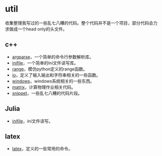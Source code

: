 # util

收集整理我写过的一些乱七八糟的代码。整个代码并不是一个项目，部分代码会力求做成一个head only的头文件。

## c++

- [argparse](./cpp/argparse)，一个简单的命令行参数解析库。
- [inifile](./cpp/inifile)，一个简单的ini文件读写库。
- [range](./range)，模仿python定义的range函数。
- [io](./cpp/io)，定义了输入输出和字符串相关的一些函数。
- [windows](./cpp/windows)，windows系统相关的一些东西。
- [matrix](./cpp/matrix)，计算物理作业相关代码。
- [snippet](./cpp/snippet)，一些乱七八糟的代码片段。

## Julia

- [inifile](./julia/inifile)，ini文件读写。

## latex

- [latex](./latex)，定义的一些常用的命令。